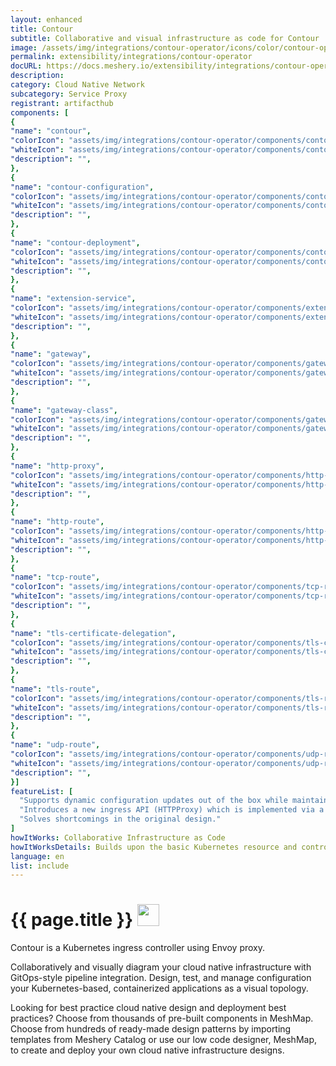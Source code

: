 ```yaml
---
layout: enhanced
title: Contour
subtitle: Collaborative and visual infrastructure as code for Contour
image: /assets/img/integrations/contour-operator/icons/color/contour-operator-color.svg
permalink: extensibility/integrations/contour-operator
docURL: https://docs.meshery.io/extensibility/integrations/contour-operator
description: 
category: Cloud Native Network
subcategory: Service Proxy
registrant: artifacthub
components: [
{
"name": "contour",
"colorIcon": "assets/img/integrations/contour-operator/components/contour/icons/color/contour-color.svg",
"whiteIcon": "assets/img/integrations/contour-operator/components/contour/icons/white/contour-white.svg",
"description": "",
},
{
"name": "contour-configuration",
"colorIcon": "assets/img/integrations/contour-operator/components/contour-configuration/icons/color/contour-configuration-color.svg",
"whiteIcon": "assets/img/integrations/contour-operator/components/contour-configuration/icons/white/contour-configuration-white.svg",
"description": "",
},
{
"name": "contour-deployment",
"colorIcon": "assets/img/integrations/contour-operator/components/contour-deployment/icons/color/contour-deployment-color.svg",
"whiteIcon": "assets/img/integrations/contour-operator/components/contour-deployment/icons/white/contour-deployment-white.svg",
"description": "",
},
{
"name": "extension-service",
"colorIcon": "assets/img/integrations/contour-operator/components/extension-service/icons/color/extension-service-color.svg",
"whiteIcon": "assets/img/integrations/contour-operator/components/extension-service/icons/white/extension-service-white.svg",
"description": "",
},
{
"name": "gateway",
"colorIcon": "assets/img/integrations/contour-operator/components/gateway/icons/color/gateway-color.svg",
"whiteIcon": "assets/img/integrations/contour-operator/components/gateway/icons/white/gateway-white.svg",
"description": "",
},
{
"name": "gateway-class",
"colorIcon": "assets/img/integrations/contour-operator/components/gateway-class/icons/color/gateway-class-color.svg",
"whiteIcon": "assets/img/integrations/contour-operator/components/gateway-class/icons/white/gateway-class-white.svg",
"description": "",
},
{
"name": "http-proxy",
"colorIcon": "assets/img/integrations/contour-operator/components/http-proxy/icons/color/http-proxy-color.svg",
"whiteIcon": "assets/img/integrations/contour-operator/components/http-proxy/icons/white/http-proxy-white.svg",
"description": "",
},
{
"name": "http-route",
"colorIcon": "assets/img/integrations/contour-operator/components/http-route/icons/color/http-route-color.svg",
"whiteIcon": "assets/img/integrations/contour-operator/components/http-route/icons/white/http-route-white.svg",
"description": "",
},
{
"name": "tcp-route",
"colorIcon": "assets/img/integrations/contour-operator/components/tcp-route/icons/color/tcp-route-color.svg",
"whiteIcon": "assets/img/integrations/contour-operator/components/tcp-route/icons/white/tcp-route-white.svg",
"description": "",
},
{
"name": "tls-certificate-delegation",
"colorIcon": "assets/img/integrations/contour-operator/components/tls-certificate-delegation/icons/color/tls-certificate-delegation-color.svg",
"whiteIcon": "assets/img/integrations/contour-operator/components/tls-certificate-delegation/icons/white/tls-certificate-delegation-white.svg",
"description": "",
},
{
"name": "tls-route",
"colorIcon": "assets/img/integrations/contour-operator/components/tls-route/icons/color/tls-route-color.svg",
"whiteIcon": "assets/img/integrations/contour-operator/components/tls-route/icons/white/tls-route-white.svg",
"description": "",
},
{
"name": "udp-route",
"colorIcon": "assets/img/integrations/contour-operator/components/udp-route/icons/color/udp-route-color.svg",
"whiteIcon": "assets/img/integrations/contour-operator/components/udp-route/icons/white/udp-route-white.svg",
"description": "",
}]
featureList: [
  "Supports dynamic configuration updates out of the box while maintaining a lightweight profile.",
  "Introduces a new ingress API (HTTPProxy) which is implemented via a Custom Resource Definition (CRD).",
  "Solves shortcomings in the original design."
]
howItWorks: Collaborative Infrastructure as Code
howItWorksDetails: Builds upon the basic Kubernetes resource and controller concepts, but includes domain-specific knowledge to automate the entire lifecycle of Contour.
language: en
list: include
---
```

<h1>{{ page.title }} <img src="{{ page.image }}" style="width: 35px; height: 35px;" /></h1>

<p>
Contour is a Kubernetes ingress controller using Envoy proxy.
</p>
<p>
    Collaboratively and visually diagram your cloud native infrastructure with GitOps-style pipeline integration. Design, test, and manage configuration your Kubernetes-based, containerized applications as a visual topology.
</p>
<p>
    Looking for best practice cloud native design and deployment best practices? Choose from thousands of pre-built components in MeshMap. Choose from hundreds of ready-made design patterns by importing templates from Meshery Catalog or use our low code designer, MeshMap, to create and deploy your own cloud native infrastructure designs.
</p>
